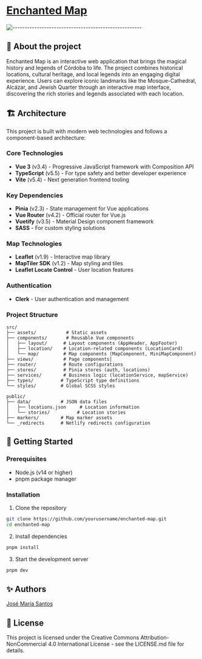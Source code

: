 # [Enchanted Map](https://enchanted-map.com/)

![-----------------------------------------------------](https://raw.githubusercontent.com/andreasbm/readme/master/assets/lines/rainbow.png)

## :pencil: About the project

Enchanted Map is an interactive web application that brings the magical history and legends of Córdoba to life. The project combines historical locations, cultural heritage, and local legends into an engaging digital experience. Users can explore iconic landmarks like the Mosque-Cathedral, Alcázar, and Jewish Quarter through an interactive map interface, discovering the rich stories and legends associated with each location.

## :building_construction: Architecture

This project is built with modern web technologies and follows a component-based architecture:

### Core Technologies
- **Vue 3** (v3.4) - Progressive JavaScript framework with Composition API
- **TypeScript** (v5.5) - For type safety and better developer experience
- **Vite** (v5.4) - Next generation frontend tooling

### Key Dependencies
- **Pinia** (v2.3) - State management for Vue applications
- **Vue Router** (v4.2) - Official router for Vue.js
- **Vuetify** (v3.5) - Material Design component framework
- **SASS** - For custom styling solutions

### Map Technologies
- **Leaflet** (v1.9) - Interactive map library
- **MapTiler SDK** (v1.2) - Map styling and tiles
- **Leaflet Locate Control** - User location features

### Authentication
- **Clerk** - User authentication and management

### Project Structure

```
src/
├── assets/           # Static assets
├── components/       # Reusable Vue components
│   ├── layout/      # Layout components (AppHeader, AppFooter)
│   ├── location/    # Location-related components (LocationCard)
│   └── map/         # Map components (MapComponent, MiniMapComponent)
├── views/           # Page components│   
├── router/          # Route configurations
├── stores/          # Pinia stores (auth, locations)
├── services/        # Business logic (locationService, mapService)
├── types/          # TypeScript type definitions
└── styles/         # Global SCSS styles

public/
├── data/           # JSON data files
│   ├── locations.json     # Location information
│   └── stories/          # Location stories
├── markers/        # Map marker assets
└── _redirects      # Netlify redirects configuration
```

## :rocket: Getting Started

### Prerequisites

- Node.js (v14 or higher)
- pnpm package manager

### Installation

1. Clone the repository
```bash
git clone https://github.com/yourusername/enchanted-map.git
cd enchanted-map
```

2. Install dependencies
```bash
pnpm install
```

3. Start the development server
```bash
pnpm dev
```

## :sparkles: Authors

[José María Santos](https://josemariasantos.com/)

## :page_with_curl: License

This project is licensed under the Creative Commons Attribution-NonCommercial 4.0 International License - see the LICENSE.md file for details.
